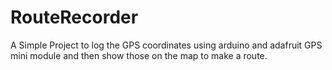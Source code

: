# RouteRecorder
A Simple Project to log the GPS coordinates using arduino and adafruit GPS mini module and then show those on the map to make a route.
